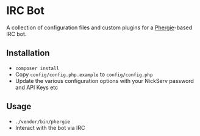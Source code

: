 # IRC Bot

A collection of configuration files and custom plugins for a [Phergie](https://www.phergie.org/)-based IRC bot.

## Installation
* `composer install`
* Copy `config/config.php.example` to `config/config.php`
* Update the various configuration options with your NickServ password and API Keys etc

## Usage
* `./vendor/bin/phergie`
* Interact with the bot via IRC

